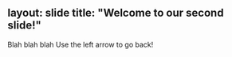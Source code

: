 layout: slide
title: "Welcome to our second slide!"
-
Blah blah blah 
Use the left arrow to go back!
